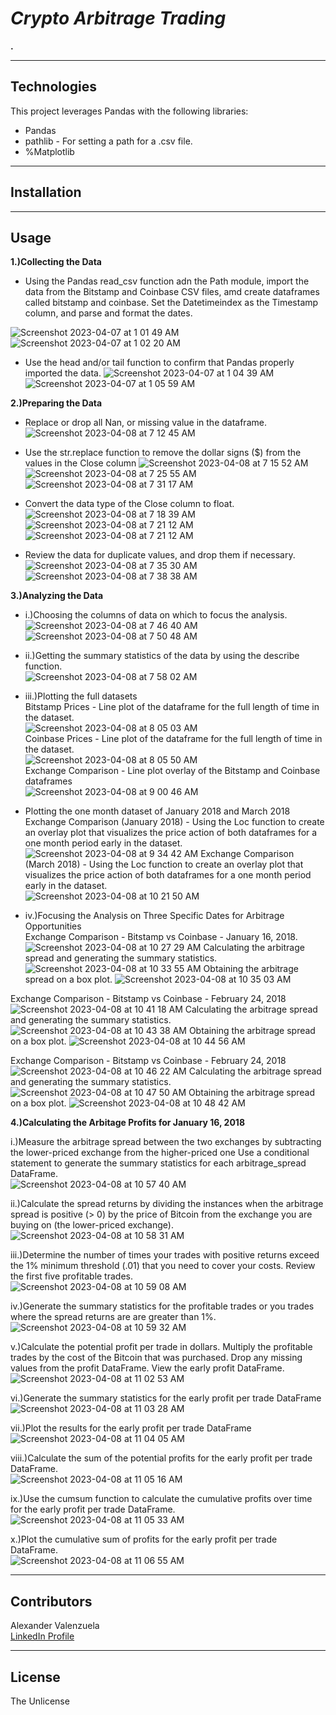 # *Crypto Arbitrage Trading* 
**.**

---
## Technologies
This project leverages Pandas with the following libraries:
* Pandas
* pathlib - For setting a path for a .csv file.
* %Matplotlib

---
## Installation 
 

---
## Usage

**1.)Collecting the Data**
* Using the Pandas read_csv function adn the Path module, import the data from the Bitstamp and Coinbase CSV files, amd create dataframes called bitstamp and coinbase.  Set the Datetimeindex as the Timestamp column, and parse and format the dates.  

![Screenshot 2023-04-07 at 1 01 49 AM](https://user-images.githubusercontent.com/111409358/230568569-fcaa01db-fb76-4a2a-bf33-717640c787da.png)
![Screenshot 2023-04-07 at 1 02 20 AM](https://user-images.githubusercontent.com/111409358/230568659-b07dae2b-f59e-4c94-b6cb-1d4189b6f38d.png)


* Use the head and/or tail function to confirm that Pandas properly imported the data.
![Screenshot 2023-04-07 at 1 04 39 AM](https://user-images.githubusercontent.com/111409358/230569142-94e08449-7e82-4225-a9e7-dbb2fa194b95.png)
![Screenshot 2023-04-07 at 1 05 59 AM](https://user-images.githubusercontent.com/111409358/230569241-2939bd0d-c8d5-44b2-8528-c7a7c6fef6dd.png)



**2.)Preparing the Data**
* Replace or drop all Nan, or missing value in the dataframe.<br>
![Screenshot 2023-04-08 at 7 12 45 AM](https://user-images.githubusercontent.com/111409358/230725821-369ef0dd-de92-406c-a571-9a4b2b0d2edd.png)

* Use the str.replace function to remove the dollar signs ($) from the values in the Close column
![Screenshot 2023-04-08 at 7 15 52 AM](https://user-images.githubusercontent.com/111409358/230725990-a8ebcbb7-fe79-471c-adaa-6c0ef4c5262b.png)<br>
![Screenshot 2023-04-08 at 7 25 55 AM](https://user-images.githubusercontent.com/111409358/230726563-01903672-28fa-44a2-9414-8ca2d1066a4b.png)
![Screenshot 2023-04-08 at 7 31 17 AM](https://user-images.githubusercontent.com/111409358/230726836-f1ec4d73-3181-4815-ae0b-976ba5b4a7c8.png)


* Convert the data type of the Close column to float.<br>
![Screenshot 2023-04-08 at 7 18 39 AM](https://user-images.githubusercontent.com/111409358/230726110-7d5f4973-174d-4b9c-aa4d-1edc3c42ffb9.png)<br>
![Screenshot 2023-04-08 at 7 21 12 AM](https://user-images.githubusercontent.com/111409358/230726264-132e092f-7172-47a0-b7ec-0b16cd7652c0.png)
![Screenshot 2023-04-08 at 7 21 12 AM](https://user-images.githubusercontent.com/111409358/230728330-e7b88083-46cc-4c7b-b72f-a1afccc1cbb1.png)


* Review the data for duplicate values, and drop them if necessary.<br>
![Screenshot 2023-04-08 at 7 35 30 AM](https://user-images.githubusercontent.com/111409358/230727239-71d0eb83-9cbd-412b-a7b8-aa567af9852a.png)
![Screenshot 2023-04-08 at 7 38 38 AM](https://user-images.githubusercontent.com/111409358/230727141-4196e061-2cbe-45ed-9b53-56e942b52a6d.png)



**3.)Analyzing the Data**<br>
* i.)Choosing the columns of data on which to focus the analysis.<br>
![Screenshot 2023-04-08 at 7 46 40 AM](https://user-images.githubusercontent.com/111409358/230727571-4eacc732-0ddf-47a3-907f-43e3caa8dedf.png)
![Screenshot 2023-04-08 at 7 50 48 AM](https://user-images.githubusercontent.com/111409358/230727784-b8b8b5ba-30c0-4990-8e6e-22c09a5e4aba.png)


* ii.)Getting the summary statistics of the data by using the describe function.<br>
![Screenshot 2023-04-08 at 7 58 02 AM](https://user-images.githubusercontent.com/111409358/230728145-86bb1773-4a68-4892-81ae-b943c4fb2a64.png)

* iii.)Plotting the full datasets<br>
Bitstamp Prices - Line plot of the dataframe for the full length of time in the dataset.<br>
![Screenshot 2023-04-08 at 8 05 03 AM](https://user-images.githubusercontent.com/111409358/230728493-805d45e4-f368-4e7e-8496-9149cab82cfb.png)<br>
Coinbase Prices - Line plot of the dataframe for the full length of time in the dataset.<br>
![Screenshot 2023-04-08 at 8 05 50 AM](https://user-images.githubusercontent.com/111409358/230728534-67445717-cb7b-4da7-94aa-e734676814b8.png)<br>
Exchange Comparison - Line plot overlay of the Bitstamp and Coinbase dataframes<br>
![Screenshot 2023-04-08 at 9 00 46 AM](https://user-images.githubusercontent.com/111409358/230731147-66a0fcca-c280-4ccc-89b1-9c9b8ed9c99f.png)

* Plotting the one month dataset of January 2018 and March 2018<br>
Exchange Comparison (January 2018) - Using the Loc function to create an overlay plot that visualizes the price action of both dataframes for a one month period early in the dataset.<br>
![Screenshot 2023-04-08 at 9 34 42 AM](https://user-images.githubusercontent.com/111409358/230732554-0eee3fd0-ad18-4608-be0e-91573a6ec13b.png)
Exchange Comparison (March 2018) - Using the Loc function to create an overlay plot that visualizes the price action of both dataframes for a one month period early in the dataset.<br>
![Screenshot 2023-04-08 at 10 21 50 AM](https://user-images.githubusercontent.com/111409358/230734611-dd842a42-0d02-4d02-8825-d657cc3d8048.png)


* iv.)Focusing the Analysis on Three Specific Dates for Arbitrage Opportunities<br>
Exchange Comparison - Bitstamp vs Coinbase - January 16, 2018.
![Screenshot 2023-04-08 at 10 27 29 AM](https://user-images.githubusercontent.com/111409358/230734851-726656e4-18be-4270-9f06-cbd950c810b3.png)
Calculating the arbitrage spread and generating the summary statistics.
![Screenshot 2023-04-08 at 10 33 55 AM](https://user-images.githubusercontent.com/111409358/230735138-9192513b-6b59-41cd-b412-e69e15f9659b.png)
Obtaining the arbitrage spread on a box plot. 
![Screenshot 2023-04-08 at 10 35 03 AM](https://user-images.githubusercontent.com/111409358/230735180-95be07e5-5215-4cec-908b-82ce1c9f963b.png)

Exchange Comparison - Bitstamp vs Coinbase - February 24, 2018
![Screenshot 2023-04-08 at 10 41 18 AM](https://user-images.githubusercontent.com/111409358/230735460-7157c2b9-3a29-4228-ad15-0c39d591201a.png)
Calculating the arbitrage spread and generating the summary statistics.
![Screenshot 2023-04-08 at 10 43 38 AM](https://user-images.githubusercontent.com/111409358/230735570-f7f48fe8-2de5-4aa0-8fba-cbc3a2d2a455.png)
Obtaining the arbitrage spread on a box plot. 
![Screenshot 2023-04-08 at 10 44 56 AM](https://user-images.githubusercontent.com/111409358/230735616-7fdc6365-c5d9-4d7c-b6c6-97751f86c6d8.png)

Exchange Comparison - Bitstamp vs Coinbase - February 24, 2018
![Screenshot 2023-04-08 at 10 46 22 AM](https://user-images.githubusercontent.com/111409358/230735682-f21fe6e4-7479-4eb4-8085-4cc40a6d1869.png)
Calculating the arbitrage spread and generating the summary statistics.
![Screenshot 2023-04-08 at 10 47 50 AM](https://user-images.githubusercontent.com/111409358/230735740-9dfc29e3-614b-4b1c-bea8-fa1ceb736831.png)
Obtaining the arbitrage spread on a box plot.
![Screenshot 2023-04-08 at 10 48 42 AM](https://user-images.githubusercontent.com/111409358/230735795-566a6f83-9dcb-4a38-93b0-a972d5414e75.png)


**4.)Calculating the Arbitage Profits for January 16, 2018**

i.)Measure the arbitrage spread between the two exchanges by subtracting the lower-priced exchange from the higher-priced one Use a conditional statement to generate the summary statistics for each arbitrage_spread DataFrame.<br>
![Screenshot 2023-04-08 at 10 57 40 AM](https://user-images.githubusercontent.com/111409358/230736559-97bd6c06-34f2-443d-8eb6-5a9e6e9cdd7c.png)

ii.)Calculate the spread returns by dividing the instances when the arbitrage spread is positive (> 0) by the price of Bitcoin from the exchange you are buying on (the lower-priced exchange).<br>
![Screenshot 2023-04-08 at 10 58 31 AM](https://user-images.githubusercontent.com/111409358/230736569-c64bb3f1-79f0-414c-a967-86ad540b0beb.png)

iii.)Determine the number of times your trades with positive returns exceed the 1% minimum threshold (.01) that you need to cover your costs. Review the first five profitable trades.<br>
![Screenshot 2023-04-08 at 10 59 08 AM](https://user-images.githubusercontent.com/111409358/230736571-878bd663-5355-4871-9593-e2ef214f2272.png)

iv.)Generate the summary statistics for the profitable trades or you trades where the spread returns are are greater than 1%.<br>
![Screenshot 2023-04-08 at 10 59 32 AM](https://user-images.githubusercontent.com/111409358/230736583-e47fe4d5-688f-459e-90c4-23f2d54cbb2f.png)

v.)Calculate the potential profit per trade in dollars. Multiply the profitable trades by the cost of the Bitcoin that was purchased. Drop any missing values from the profit DataFrame. View the early profit DataFrame.<br>
![Screenshot 2023-04-08 at 11 02 53 AM](https://user-images.githubusercontent.com/111409358/230736585-cc1d837d-eff2-4ccf-9af4-456a15ff1a5b.png)

vi.)Generate the summary statistics for the early profit per trade DataFrame<br>
![Screenshot 2023-04-08 at 11 03 28 AM](https://user-images.githubusercontent.com/111409358/230736589-194c2cea-9c62-44fe-801d-e47532a9c36c.png)

vii.)Plot the results for the early profit per trade DataFrame<br>
![Screenshot 2023-04-08 at 11 04 05 AM](https://user-images.githubusercontent.com/111409358/230736592-cbee0d99-8cc4-4a83-94bf-451680aecf33.png)

viii.)Calculate the sum of the potential profits for the early profit per trade DataFrame.<br>
![Screenshot 2023-04-08 at 11 05 16 AM](https://user-images.githubusercontent.com/111409358/230736599-6327e97c-1a19-4283-b8ab-67bcbf8d5c76.png)

ix.)Use the cumsum function to calculate the cumulative profits over time for the early profit per trade DataFrame.<br>
![Screenshot 2023-04-08 at 11 05 33 AM](https://user-images.githubusercontent.com/111409358/230736606-b310a159-2583-42ce-904c-5246b7f80931.png)

x.)Plot the cumulative sum of profits for the early profit per trade DataFrame.<br>
![Screenshot 2023-04-08 at 11 06 55 AM](https://user-images.githubusercontent.com/111409358/230736612-0bab6b13-4aa3-49be-96df-8c5762f8c521.png)



---
## Contributors
Alexander Valenzuela<br>
[LinkedIn Profile](<https://www.linkedin.com/in/alex-valenzuela-97826842/>)

---
## License
The Unlicense

